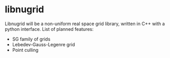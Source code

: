 # libnugrid
Libnugrid will be a non-uniform real space grid library, written in C++ with a python interface.
List of planned features:
* SG family of grids
* Lebedev-Gauss-Legenre grid 
* Point culling


